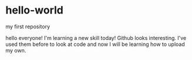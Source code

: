 # hello-world
my first repository

hello everyone! I'm learning a new skill today! Github looks interesting. I've used them before to look at code and now I will be learning how to upload my own.
